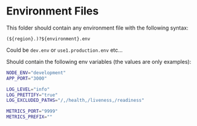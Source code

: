 # Environment Files

This folder should contain any environment file with the following syntax:

```nodejs
(${region}.)?${environment}.env
```

Could be `dev.env` or `use1.production.env` etc...

Should contain the following env variables (the values are only examples):

```bash
NODE_ENV="development"
APP_PORT="3000"

LOG_LEVEL="info"
LOG_PRETTIFY="true"
LOG_EXCLUDED_PATHS="/,/health,/liveness,/readiness"

METRICS_PORT="9999"
METRICS_PREFIX=""
```
